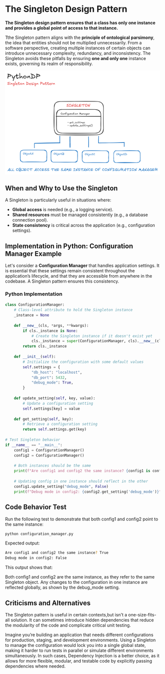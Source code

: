 # The Singleton Design Pattern

**The Singleton design pattern  ensures that a class has only one instance and provides a global point of access to that instance.** 


Tthe Singleton pattern aligns with the **principle of ontological parsimony**, the idea that entities should not be multiplied unnecessarily. From a software perspective, creating multiple instances of certain objects can introduce unnecessary complexity, redundancy, and inconsistency. The Singleton avoids these pitfalls by ensuring **one and only one** instance exists, governing its realm of responsibility.


![Singleton Visual Representation](/Singleton/res/singleton.png)


## When and Why to Use the Singleton

A Singleton is particularly useful in situations where:
- **Global access** is needed (e.g., a logging service).
- **Shared resources** must be managed consistently (e.g., a database connection pool).
- **State consistency** is critical across the application (e.g., configuration settings).

## Implementation in Python: Configuration Manager Example

Let's consider a **Configuration Manager** that handles application settings. It is essential that these settings remain consistent throughout the application’s lifecycle, and that they are accessible from anywhere in the codebase. A Singleton pattern ensures this consistency.

### Python Implementation

```python
class ConfigurationManager:
    # Class-level attribute to hold the Singleton instance
    _instance = None  

    def __new__(cls, *args, **kwargs):
        if cls._instance is None:
            # Create the Singleton instance if it doesn't exist yet
            cls._instance = super(ConfigurationManager, cls).__new__(cls, *args, **kwargs)
        return cls._instance

    def __init__(self):
        # Initialize the configuration with some default values
        self.settings = {
            "db_host": "localhost",
            "db_port": 5432,
            "debug_mode": True,
        }

    def update_setting(self, key, value):
        # Update a configuration setting
        self.settings[key] = value

    def get_setting(self, key):
        # Retrieve a configuration setting
        return self.settings.get(key)

# Test Singleton behavior
if __name__ == "__main__":
    config1 = ConfigurationManager()
    config2 = ConfigurationManager()

    # Both instances should be the same
    print(f"Are config1 and config2 the same instance? {config1 is config2}")

    # Updating config in one instance should reflect in the other
    config1.update_setting("debug_mode", False)
    print(f"Debug mode in config2: {config2.get_setting('debug_mode')}")
```

## Code Behavior Test
Run the following test to demonstrate that both config1 and config2 point to the same instance:
```sh
python configuration_manager.py
```

Expected output:
```sh
Are config1 and config2 the same instance? True
Debug mode in config2: False

```

This output shows that:

Both config1 and config2 are the same instance, as they refer to the same Singleton object. Any changes to the configuration in one instance are reflected globally, as shown by the debug_mode setting.



## Criticisms and Alternatives
The Singleton pattern is useful in certain contexts,but isn't a one-size-fits-all solution. It can sometimes introduce hidden dependencies that reduce the modularity of the code and complicate critical unit testing. 

Imagine you’re building an application that needs different configurations for production, staging, and development environments. Using a Singleton to manage the configuration would lock you into a single global state, making it harder to run tests in parallel or simulate different environments simultaneously. In such cases, Dependency Injection is a better choice, as it allows for more flexible, modular, and testable code by explicitly passing dependencies where needed.
